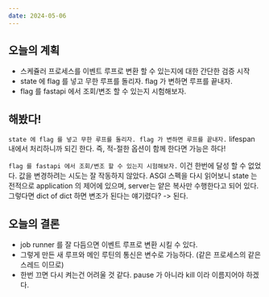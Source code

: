 ```yaml
---
date: 2024-05-06
---
```


## 오늘의 계획

- 스케쥴러 프로세스를 이벤트 루프로 변환 할 수 있는지에 대한 간단한 검증 시작
- state 에 flag 를 넣고 무한 루프를 돌리자. flag 가 변하면 루프를 끝내자.
- flag 를 fastapi 에서 조회/변조 할 수 있는지 시험해보자.

## 해봤다!

`state 에 flag 를 넣고 무한 루프를 돌리자. flag 가 변하면 루프를 끝내자.`
lifespan 내에서 처리하니까 되긴 한다. 즉, 적-절한 옵션이 함께 한다면 가능은 하다!

`flag 를 fastapi 에서 조회/변조 할 수 있는지 시험해보자.`
이건 한번에 달성 할 수 없었다. 값을 변경하려는 시도는 잘 작동하지 않았다.
ASGI 스펙을 다시 읽어보니 state 는 전적으로 application 의 제어에 있으며, server는 얕은 복사만 수행한다고 되어 있다.
그렇다면 dict of dict 하면 변조가 된다는 얘기렸다? -> 된다.

## 오늘의 결론

- job runner 를 잘 다듬으면 이벤트 루프로 변환 시킬 수 있다.
- 그렇게 만든 새 루프와 메인 루틴의 통신은 변수로 가능하다. (같은 프로세스의 같은 스레드 이므로)
- 한번 끄면 다시 켜는건 어려울 것 같다. pause 가 아니라 kill 이라 이름지어야 하겠다.